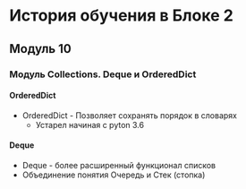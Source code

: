 # История обучения в Блоке 2

## Модуль 10
### Модуль Collections. Deque и OrderedDict

#### OrderedDict

- OrderedDict - Позволяет сохранять порядок в словарях
  - Устарел начиная с pyton 3.6

#### Deque
- Deque -  более расширенный функционал списков
- Объединение понятия Очередь и Стек (стопка)